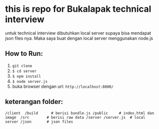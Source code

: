 # this is repo for Bukalapak technical interview

untuk technical interview dibutuhkan local server supaya bisa mendapat json files nya. Maka saya buat dengan local server menggunakan node.js

## How to Run:
1. `git clone`
2. `$ cd server`
3. `$ npm install`
4. `$ node server.js`
5. buka browser dengan url: `http://localhost:8000/`

## keterangan folder:
`
	/client 
		/build      # berisi bundle.js
		/public     # index.html dan image 
		/src        # berisi raw data
	/server
		/server.js  # local server
		/json       # json files
`
